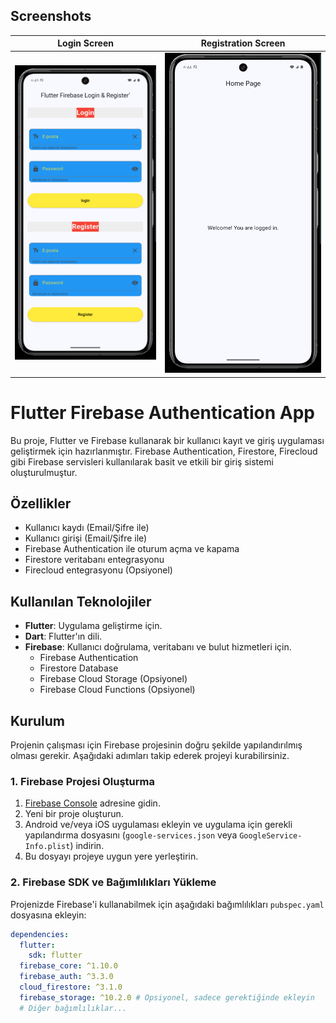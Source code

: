 ## Screenshots

| Login Screen                           | Registration Screen                          |
|----------------------------------------|---------------------------------------------|
| ![Login Screen1](assets/images/screenshot2.png) | ![Home Screen1](assets/images/screenshot.png)|



# Flutter Firebase Authentication App

Bu proje, Flutter ve Firebase kullanarak bir kullanıcı kayıt ve giriş uygulaması geliştirmek için hazırlanmıştır. Firebase Authentication, Firestore, Firecloud gibi Firebase servisleri kullanılarak basit ve etkili bir giriş sistemi oluşturulmuştur.

## Özellikler
- Kullanıcı kaydı (Email/Şifre ile)
- Kullanıcı girişi (Email/Şifre ile)
- Firebase Authentication ile oturum açma ve kapama
- Firestore veritabanı entegrasyonu
- Firecloud entegrasyonu (Opsiyonel)

## Kullanılan Teknolojiler
- **Flutter**: Uygulama geliştirme için.
- **Dart**: Flutter'ın dili.
- **Firebase**: Kullanıcı doğrulama, veritabanı ve bulut hizmetleri için.
  - Firebase Authentication
  - Firestore Database
  - Firebase Cloud Storage (Opsiyonel)
  - Firebase Cloud Functions (Opsiyonel)

## Kurulum

Projenin çalışması için Firebase projesinin doğru şekilde yapılandırılmış olması gerekir. Aşağıdaki adımları takip ederek projeyi kurabilirsiniz.

### 1. Firebase Projesi Oluşturma
1. [Firebase Console](https://console.firebase.google.com/) adresine gidin.
2. Yeni bir proje oluşturun.
3. Android ve/veya iOS uygulaması ekleyin ve uygulama için gerekli yapılandırma dosyasını (`google-services.json` veya `GoogleService-Info.plist`) indirin.
4. Bu dosyayı projeye uygun yere yerleştirin.

### 2. Firebase SDK ve Bağımlılıkları Yükleme
Projenizde Firebase'i kullanabilmek için aşağıdaki bağımlılıkları `pubspec.yaml` dosyasına ekleyin:

```yaml
dependencies:
  flutter:
    sdk: flutter
  firebase_core: ^1.10.0
  firebase_auth: ^3.3.0
  cloud_firestore: ^3.1.0
  firebase_storage: ^10.2.0 # Opsiyonel, sadece gerektiğinde ekleyin
  # Diğer bağımlılıklar...
